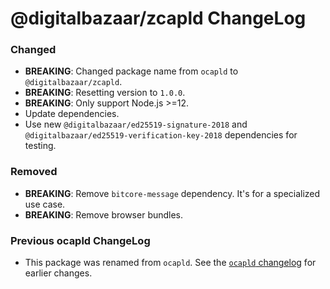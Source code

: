 # @digitalbazaar/zcapld ChangeLog

### Changed
- **BREAKING**: Changed package name from `ocapld` to `@digitalbazaar/zcapld`.
- **BREAKING**: Resetting version to `1.0.0`.
- **BREAKING**: Only support Node.js >=12.
- Update dependencies.
- Use new `@digitalbazaar/ed25519-signature-2018` and
  `@digitalbazaar/ed25519-verification-key-2018` dependencies for testing.

### Removed
- **BREAKING**: Remove `bitcore-message` dependency. It's for a specialized use
  case.
- **BREAKING**: Remove browser bundles.

### Previous ocapld ChangeLog
- This package was renamed from `ocapld`.
  See the [`ocapld` changelog](./CHANGELOG-ocapld.md) for earlier changes.
